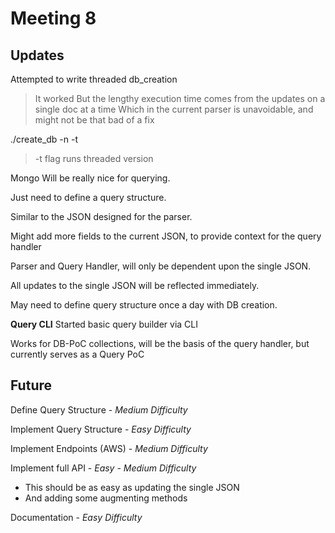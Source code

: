 # Meeting 8

## Updates

Attempted to write threaded db_creation
> It worked
But the lengthy execution time comes from the updates on a single doc at a time
Which in the current parser is unavoidable, and might not be that bad of a fix

./create_db -n <name> -t
>-t flag
runs threaded version

Mongo Will be really nice for querying.

Just need to define a query structure.

Similar to the JSON designed for the parser.

Might add more fields to the current JSON, to provide context for the query handler

Parser and Query Handler, will only be dependent upon the single JSON.

All updates to the single JSON will be reflected immediately.

May need to define query structure once a day with DB creation.

**Query CLI**
Started basic query builder via CLI

Works for DB-PoC collections, will be the basis of the query handler, but currently serves as a Query PoC

## Future

Define Query Structure - *Medium Difficulty*

Implement Query Structure - *Easy Difficulty*

Implement Endpoints (AWS) - *Medium Difficulty*

Implement full API - *Easy - Medium Difficulty*
  - This should be as easy as updating the single JSON
  - And adding some augmenting methods

Documentation - *Easy Difficulty*
